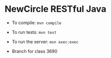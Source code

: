 NewCircle RESTful Java
=====================

* To compile: `mvn compile`
* To run tests: `mvn test`
* To run the server: `mvn exec:exec`

* Branch for class 3690
